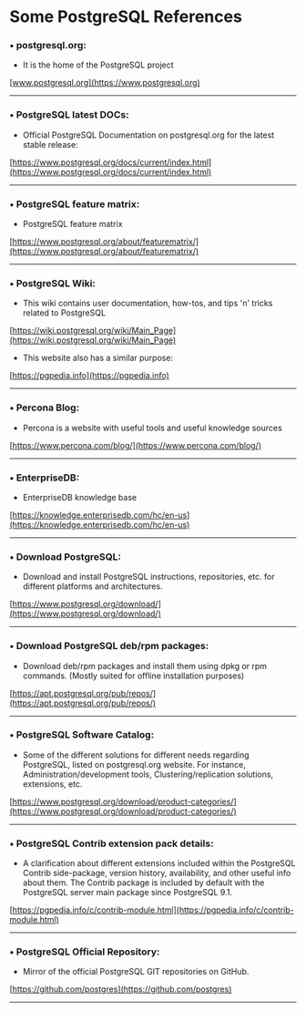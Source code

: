 # Some PostgreSQL References

### • postgresql.org:

* It is the home of the PostgreSQL project

[www.postgresql.org](https://www.postgresql.org)

---

### • PostgreSQL latest DOCs:

* Official PostgreSQL Documentation on postgresql.org for the latest stable release:

[https://www.postgresql.org/docs/current/index.html](https://www.postgresql.org/docs/current/index.html)

---

### • PostgreSQL feature matrix:

* PostgreSQL feature matrix

[https://www.postgresql.org/about/featurematrix/](https://www.postgresql.org/about/featurematrix/)

---

### • PostgreSQL Wiki:

* This wiki contains user documentation, how-tos, and tips 'n' tricks related to PostgreSQL

[https://wiki.postgresql.org/wiki/Main_Page](https://wiki.postgresql.org/wiki/Main_Page)

* This website also has a similar purpose:

[https://pgpedia.info](https://pgpedia.info)

---

### • Percona Blog:

* Percona is a website with useful tools and useful knowledge sources

[https://www.percona.com/blog/](https://www.percona.com/blog/)

---

### • EnterpriseDB:

* EnterpriseDB knowledge base

[https://knowledge.enterprisedb.com/hc/en-us](https://knowledge.enterprisedb.com/hc/en-us)

---

### • Download PostgreSQL:

* Download and install PostgreSQL instructions, repositories, etc. for different platforms and architectures.

[https://www.postgresql.org/download/](https://www.postgresql.org/download/)

---

### • Download PostgreSQL deb/rpm packages:

* Download deb/rpm packages and install them using dpkg or rpm commands. (Mostly suited for offline installation purposes)

[https://apt.postgresql.org/pub/repos/](https://apt.postgresql.org/pub/repos/)

---

### • PostgreSQL Software Catalog:

* Some of the different solutions for different needs regarding PostgreSQL, listed on postgresql.org website. For instance, Administration/development tools, Clustering/replication solutions, extensions, etc.

[https://www.postgresql.org/download/product-categories/](https://www.postgresql.org/download/product-categories/)

---

### • PostgreSQL Contrib extension pack details:

* A clarification about different extensions included within the PostgreSQL Contrib side-package, version history, availability, and other useful info about them. The Contrib package is included by default with the PostgreSQL server main package since PostgreSQL 9.1.

[https://pgpedia.info/c/contrib-module.html](https://pgpedia.info/c/contrib-module.html)

---

### • PostgreSQL Official Repository:

* Mirror of the official PostgreSQL GIT repositories on GitHub.

[https://github.com/postgres](https://github.com/postgres)

---

